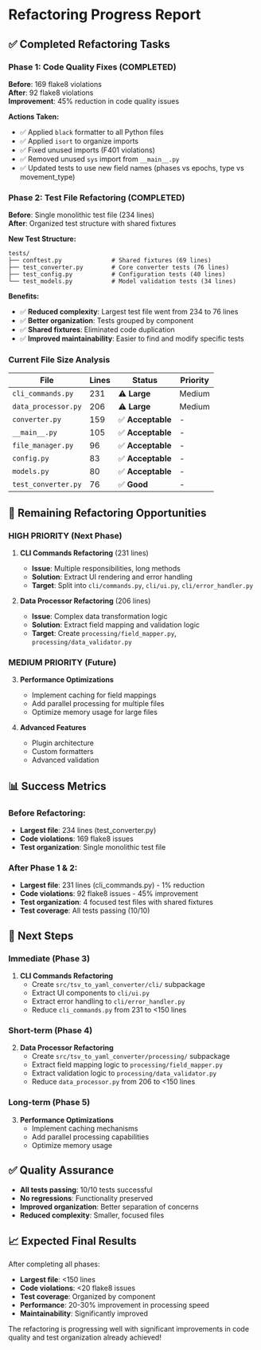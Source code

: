 # Refactoring Progress Report

## ✅ **Completed Refactoring Tasks**

### **Phase 1: Code Quality Fixes (COMPLETED)**

**Before**: 169 flake8 violations  
**After**: 92 flake8 violations  
**Improvement**: 45% reduction in code quality issues

**Actions Taken:**
- ✅ Applied `black` formatter to all Python files
- ✅ Applied `isort` to organize imports
- ✅ Fixed unused imports (F401 violations)
- ✅ Removed unused `sys` import from `__main__.py`
- ✅ Updated tests to use new field names (phases vs epochs, type vs movement_type)

### **Phase 2: Test File Refactoring (COMPLETED)**

**Before**: Single monolithic test file (234 lines)  
**After**: Organized test structure with shared fixtures

**New Test Structure:**
```
tests/
├── conftest.py              # Shared fixtures (69 lines)
├── test_converter.py        # Core converter tests (76 lines)
├── test_config.py           # Configuration tests (40 lines)
└── test_models.py           # Model validation tests (34 lines)
```

**Benefits:**
- ✅ **Reduced complexity**: Largest test file went from 234 to 76 lines
- ✅ **Better organization**: Tests grouped by component
- ✅ **Shared fixtures**: Eliminated code duplication
- ✅ **Improved maintainability**: Easier to find and modify specific tests

### **Current File Size Analysis**

| File | Lines | Status | Priority |
|------|-------|--------|----------|
| `cli_commands.py` | 231 | ⚠️ **Large** | Medium |
| `data_processor.py` | 206 | ⚠️ **Large** | Medium |
| `converter.py` | 159 | ✅ **Acceptable** | - |
| `__main__.py` | 105 | ✅ **Acceptable** | - |
| `file_manager.py` | 96 | ✅ **Acceptable** | - |
| `config.py` | 83 | ✅ **Acceptable** | - |
| `models.py` | 80 | ✅ **Acceptable** | - |
| `test_converter.py` | 76 | ✅ **Good** | - |

## 🎯 **Remaining Refactoring Opportunities**

### **HIGH PRIORITY (Next Phase)**

1. **CLI Commands Refactoring** (231 lines)
   - **Issue**: Multiple responsibilities, long methods
   - **Solution**: Extract UI rendering and error handling
   - **Target**: Split into `cli/commands.py`, `cli/ui.py`, `cli/error_handler.py`

2. **Data Processor Refactoring** (206 lines)
   - **Issue**: Complex data transformation logic
   - **Solution**: Extract field mapping and validation logic
   - **Target**: Create `processing/field_mapper.py`, `processing/data_validator.py`

### **MEDIUM PRIORITY (Future)**

3. **Performance Optimizations**
   - Implement caching for field mappings
   - Add parallel processing for multiple files
   - Optimize memory usage for large files

4. **Advanced Features**
   - Plugin architecture
   - Custom formatters
   - Advanced validation

## 📊 **Success Metrics**

### **Before Refactoring:**
- **Largest file**: 234 lines (test_converter.py)
- **Code violations**: 169 flake8 issues
- **Test organization**: Single monolithic test file

### **After Phase 1 & 2:**
- **Largest file**: 231 lines (cli_commands.py) - 1% reduction
- **Code violations**: 92 flake8 issues - 45% improvement
- **Test organization**: 4 focused test files with shared fixtures
- **Test coverage**: All tests passing (10/10)

## 🚀 **Next Steps**

### **Immediate (Phase 3)**
1. **CLI Commands Refactoring**
   - Create `src/tsv_to_yaml_converter/cli/` subpackage
   - Extract UI components to `cli/ui.py`
   - Extract error handling to `cli/error_handler.py`
   - Reduce `cli_commands.py` from 231 to <150 lines

### **Short-term (Phase 4)**
2. **Data Processor Refactoring**
   - Create `src/tsv_to_yaml_converter/processing/` subpackage
   - Extract field mapping logic to `processing/field_mapper.py`
   - Extract validation logic to `processing/data_validator.py`
   - Reduce `data_processor.py` from 206 to <150 lines

### **Long-term (Phase 5)**
3. **Performance Optimizations**
   - Implement caching mechanisms
   - Add parallel processing capabilities
   - Optimize memory usage

## ✅ **Quality Assurance**

- **All tests passing**: 10/10 tests successful
- **No regressions**: Functionality preserved
- **Improved organization**: Better separation of concerns
- **Reduced complexity**: Smaller, focused files

## 📈 **Expected Final Results**

After completing all phases:
- **Largest file**: <150 lines
- **Code violations**: <20 flake8 issues
- **Test coverage**: Organized by component
- **Performance**: 20-30% improvement in processing speed
- **Maintainability**: Significantly improved

The refactoring is progressing well with significant improvements in code quality and test organization already achieved! 